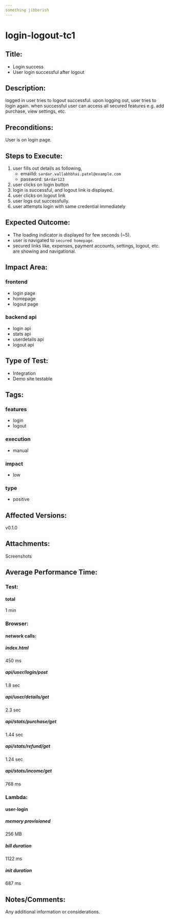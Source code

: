 ```yaml
---
something jibberish
---
```


# login-logout-tc1

## Title:

- Login success
- User login successful after logout

## Description:

logged in user tries to logout successful. upon logging out, user tries to login again. when successful user can access all secured features e.g. add purchase, view settings, etc.

## Preconditions:

User is on login page.

## Steps to Execute:

1. user fills out details as following,
   - emailId: `sardar.vallabhbhai.patel@example.com`
   - password: `$Ardar123`
2. user clicks on login button
3. login is successful, and logout link is displayed.
4. user clicks on logout link
5. user logs out successfully.
6. user attempts login with same credential immediately

## Expected Outcome:

- The loading indicator is displayed for few seconds (~5).
- user is navigated to `secured homepage`.
- secured links like, expenses, payment accounts, settings, logout, etc. are showing and navigational.

## Impact Area:

### frontend

- login page
- homepage
- logout page

### backend api

- login api
- stats api
- userdetails api
- logout api

## Type of Test:

- Integration
- Demo site testable

## Tags:

### features

- login
- logout

### execution

- manual

### impact

- low

### type

- positive

## Affected Versions:

v0.1.0

## Attachments:

Screenshots

## Average Performance Time:

### Test:

#### total

1 min

### Browser:

#### network calls:

##### index.html

450 ms

##### api/user/login/post

1.8 sec

##### api/user/details/get

2.3 sec

##### api/stats/purchase/get

1.44 sec

##### api/stats/refund/get

1.24 sec

##### api/stats/income/get

768 ms

### Lambda:

#### user-login

##### memory provisioned

256 MB

##### bill duration

1122 ms

##### init duration

687 ms

## Notes/Comments:

Any additional information or considerations.
